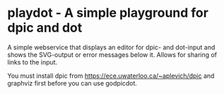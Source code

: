 # playdot - A simple playground for dpic and dot

A simple webservice that displays an editor for dpic- and dot-input and shows
the SVG-output or error messages below it.  Allows for sharing of links to the
input.

You must install dpic from https://ece.uwaterloo.ca/~aplevich/dpic and graphviz
first before you can use godpicdot.
